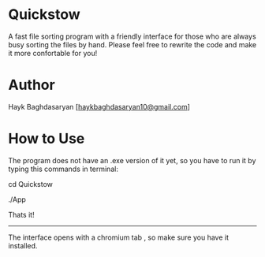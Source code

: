 # Quickstow
A fast file sorting program with a friendly interface for those who are always busy sorting the files by hand.
Please feel free to rewrite the code and make it more confortable for you!

# Author
Hayk Baghdasaryan [haykbaghdasaryan10@gmail.com]

# How to Use
The program does not have an .exe version of it yet, so you have to run it by typing this commands in terminal:

cd Quickstow

./App

Thats it!

- - -
The interface opens with a chromium tab , so make sure you have it installed.




